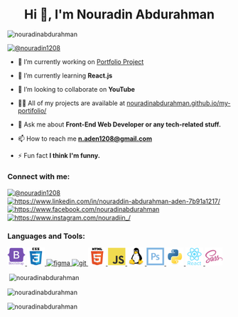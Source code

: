 <h1 align="center">Hi 👋, I'm Nouradin Abdurahman</h1>
<p align="left"> <img src="https://komarev.com/ghpvc/?username=nouradinabdurahman&label=Profile%20views&color=0e75b6&style=flat" alt="nouradinabdurahman" /> </p>

<p align="left"> <a href="https://twitter.com/@nouradin1208" target="blank"><img src="https://img.shields.io/twitter/follow/@nouradin1208?logo=twitter&style=for-the-badge" alt="@nouradin1208" /></a> </p>

- 🔭 I’m currently working on [Portfolio Project](nouradinabdurahman.github.io/my-portifolio/)

- 🌱 I’m currently learning **React.js**

- 👯 I’m looking to collaborate on **YouTube**

- 👨‍💻 All of my projects are available at [nouradinabdurahman.github.io/my-portifolio/](nouradinabdurahman.github.io/my-portifolio/)

- 💬 Ask me about **Front-End Web Developer or any tech-related stuff.**

- 📫 How to reach me **n.aden1208@gmail.com**

- ⚡ Fun fact **I think I'm funny.**

<h3 align="left">Connect with me:</h3>
<p align="left">
<a href="https://twitter.com/@nouradin1208" target="blank"><img align="center" src="https://raw.githubusercontent.com/rahuldkjain/github-profile-readme-generator/master/src/images/icons/Social/twitter.svg" alt="@nouradin1208" height="30" width="40" /></a>
<a href="https://linkedin.com/in/https://www.linkedin.com/in/nouraddin-abdurahman-aden-7b91a1217/" target="blank"><img align="center" src="https://raw.githubusercontent.com/rahuldkjain/github-profile-readme-generator/master/src/images/icons/Social/linked-in-alt.svg" alt="https://www.linkedin.com/in/nouraddin-abdurahman-aden-7b91a1217/" height="30" width="40" /></a>
<a href="https://fb.com/https://www.facebook.com/nouradinabdurahman" target="blank"><img align="center" src="https://raw.githubusercontent.com/rahuldkjain/github-profile-readme-generator/master/src/images/icons/Social/facebook.svg" alt="https://www.facebook.com/nouradinabdurahman" height="30" width="40" /></a>
<a href="https://instagram.com/https://www.instagram.com/nouradiin_/" target="blank"><img align="center" src="https://raw.githubusercontent.com/rahuldkjain/github-profile-readme-generator/master/src/images/icons/Social/instagram.svg" alt="https://www.instagram.com/nouradiin_/" height="30" width="40" /></a>
</p>

<h3 align="left">Languages and Tools:</h3>
<p align="left"> <a href="https://getbootstrap.com" target="_blank" rel="noreferrer"> <img src="https://raw.githubusercontent.com/devicons/devicon/master/icons/bootstrap/bootstrap-plain-wordmark.svg" alt="bootstrap" width="40" height="40"/> </a> <a href="https://www.w3schools.com/css/" target="_blank" rel="noreferrer"> <img src="https://raw.githubusercontent.com/devicons/devicon/master/icons/css3/css3-original-wordmark.svg" alt="css3" width="40" height="40"/> </a> <a href="https://www.figma.com/" target="_blank" rel="noreferrer"> <img src="https://www.vectorlogo.zone/logos/figma/figma-icon.svg" alt="figma" width="40" height="40"/> </a> <a href="https://git-scm.com/" target="_blank" rel="noreferrer"> <img src="https://www.vectorlogo.zone/logos/git-scm/git-scm-icon.svg" alt="git" width="40" height="40"/> </a> <a href="https://www.w3.org/html/" target="_blank" rel="noreferrer"> <img src="https://raw.githubusercontent.com/devicons/devicon/master/icons/html5/html5-original-wordmark.svg" alt="html5" width="40" height="40"/> </a> <a href="https://developer.mozilla.org/en-US/docs/Web/JavaScript" target="_blank" rel="noreferrer"> <img src="https://raw.githubusercontent.com/devicons/devicon/master/icons/javascript/javascript-original.svg" alt="javascript" width="40" height="40"/> </a> <a href="https://www.linux.org/" target="_blank" rel="noreferrer"> <img src="https://raw.githubusercontent.com/devicons/devicon/master/icons/linux/linux-original.svg" alt="linux" width="40" height="40"/> </a> <a href="https://www.photoshop.com/en" target="_blank" rel="noreferrer"> <img src="https://raw.githubusercontent.com/devicons/devicon/master/icons/photoshop/photoshop-line.svg" alt="photoshop" width="40" height="40"/> </a> <a href="https://www.python.org" target="_blank" rel="noreferrer"> <img src="https://raw.githubusercontent.com/devicons/devicon/master/icons/python/python-original.svg" alt="python" width="40" height="40"/> </a> <a href="https://reactjs.org/" target="_blank" rel="noreferrer"> <img src="https://raw.githubusercontent.com/devicons/devicon/master/icons/react/react-original-wordmark.svg" alt="react" width="40" height="40"/> </a> <a href="https://sass-lang.com" target="_blank" rel="noreferrer"> <img src="https://raw.githubusercontent.com/devicons/devicon/master/icons/sass/sass-original.svg" alt="sass" width="40" height="40"/> </a> </p>

<p>&nbsp;<img align="center" src="https://github-readme-stats.vercel.app/api?username=nouradinabdurahman&show_icons=true&locale=en" alt="nouradinabdurahman" /></p>

<p><img align="center" src="https://github-readme-streak-stats.herokuapp.com/?user=nouradinabdurahman&" alt="nouradinabdurahman" /></p>

<p><img align="center" src="https://github-readme-stats.vercel.app/api/top-langs?username=nouradinabdurahman&show_icons=true&locale=en&layout=compact" alt="nouradinabdurahman" /></p> 
